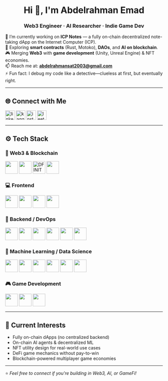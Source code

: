 <h1 align="center">Hi 👋, I'm Abdelrahman Emad</h1>
<h3 align="center">Web3 Engineer · AI Researcher · Indie Game Dev</h3>

🔭 I’m currently working on **ICP Notes** — a fully on-chain decentralized note-taking dApp on the Internet Computer (ICP).  
🌱 Exploring **smart contracts** (Rust, Motoko), **DAOs**, and **AI on blockchain**.  
🎮 Merging **Web3** with **game development** (Unity, Unreal Engine) & NFT economies.  
📫 Reach me at: **abdelrahmansat2003@gmail.com**  
⚡ Fun fact: I debug my code like a detective—clueless at first, but eventually right.

---

## 🌐 Connect with Me
<p align="left">
  <a href="https://linkedin.com/in/abdelrahman emad" target="blank"><img src="https://cdn.jsdelivr.net/gh/devicons/devicon/icons/linkedin/linkedin-original.svg" alt="linkedin" width="30" /></a>
  <a href="https://kaggle.com/abdelrahman emad" target="blank"><img src="https://cdn.jsdelivr.net/gh/devicons/devicon/icons/kaggle/kaggle-original.svg" alt="kaggle" width="30" /></a>
  <a href="https://instagram.com/n9.6z0" target="blank"><img src="https://cdn.jsdelivr.net/npm/simple-icons@v3/icons/instagram.svg" alt="instagram" width="30" /></a>
  <a href="https://www.leetcode.com/tete404" target="blank"><img src="https://cdn.jsdelivr.net/npm/simple-icons@v3/icons/leetcode.svg" alt="leetcode" width="30" /></a>
</p>

---

## ⚙️ Tech Stack

### 🧠 Web3 & Blockchain
<p align="left">
  <img src="https://cdn.jsdelivr.net/gh/devicons/devicon@latest/icons/rust/rust-line.svg" width="40" /> 
  <img src="https://cryptologos.cc/logos/internet-computer-icp-logo.svg?v=026" width="40" />
  <img src="https://avatars.githubusercontent.com/u/30354616?s=200&v=4" width="40" title="DFINITY / ICP" />
  <img src="https://cdn.jsdelivr.net/gh/devicons/devicon/icons/solidity/solidity-original.svg" width="40" />

### 💻 Frontend
<p align="left">
  <img src="https://cdn.jsdelivr.net/gh/devicons/devicon/icons/react/react-original.svg" width="40" />
  <img src="https://cdn.jsdelivr.net/gh/devicons/devicon/icons/nextjs/nextjs-original.svg" width="40" />
  <img src="https://www.vectorlogo.zone/logos/tailwindcss/tailwindcss-icon.svg" width="40" />
  <img src="https://cdn.jsdelivr.net/gh/devicons/devicon/icons/figma/figma-original.svg" width="40" />
</p>

### 🔧 Backend / DevOps
<p align="left">
  <img src="https://cdn.jsdelivr.net/gh/devicons/devicon/icons/nodejs/nodejs-original.svg" width="40" />
  <img src="https://cdn.jsdelivr.net/gh/devicons/devicon/icons/express/express-original.svg" width="40" />
  <img src="https://cdn.jsdelivr.net/gh/devicons/devicon/icons/mongodb/mongodb-original.svg" width="40" />
  <img src="https://cdn.jsdelivr.net/gh/devicons/devicon/icons/postgresql/postgresql-original.svg" width="40" />
  <img src="https://cdn.jsdelivr.net/gh/devicons/devicon/icons/docker/docker-original.svg" width="40" />
  <img src="https://cdn.jsdelivr.net/gh/devicons/devicon/icons/nginx/nginx-original.svg" width="40" />
</p>

### 🧠 Machine Learning / Data Science
<p align="left">
  <img src="https://cdn.jsdelivr.net/gh/devicons/devicon/icons/python/python-original.svg" width="40" />
  <img src="https://cdn.jsdelivr.net/gh/devicons/devicon/icons/pytorch/pytorch-original.svg" width="40" />
  <img src="https://cdn.jsdelivr.net/gh/devicons/devicon/icons/tensorflow/tensorflow-original.svg" width="40" />
  <img src="https://cdn.jsdelivr.net/gh/devicons/devicon/icons/numpy/numpy-original.svg" width="40" />
  <img src="https://cdn.jsdelivr.net/gh/devicons/devicon/icons/pandas/pandas-original.svg" width="40" />
  <img src="https://seaborn.pydata.org/_images/logo-mark-lightbg.svg" width="40" />
</p>

### 🎮 Game Development
<p align="left">
  <img src="https://cdn.jsdelivr.net/gh/devicons/devicon/icons/unity/unity-original.svg" width="40" />
  <img src="https://cdn.jsdelivr.net/gh/devicons/devicon/icons/unrealengine/unrealengine-original.svg" width="40" />
  <img src="https://cdn.jsdelivr.net/gh/devicons/devicon/icons/blender/blender-original.svg" width="40" />
</p>

---

## 🔭 Current Interests
- Fully on-chain dApps (no centralized backend)
- On-chain AI agents & decentralized ML
- NFT utility design for real-world use cases
- DeFi game mechanics without pay-to-win
- Blockchain-powered multiplayer game economies

---

⭐️ *Feel free to connect if you're building in Web3, AI, or GameFi!*
